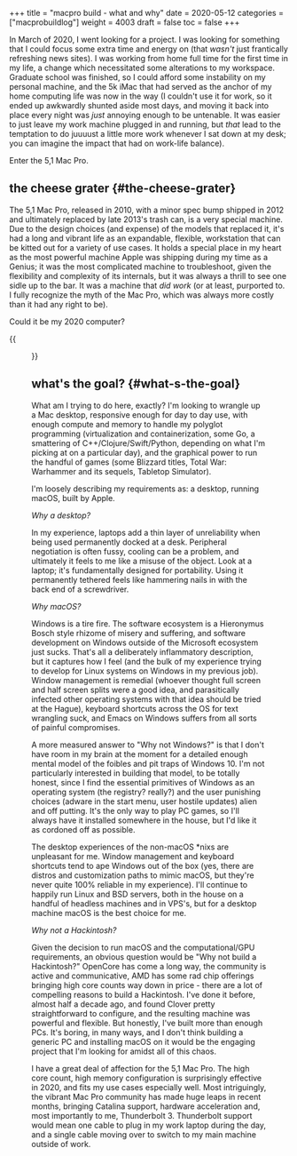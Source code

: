 +++
title = "macpro build - what and why"
date = 2020-05-12
categories = ["macprobuildlog"]
weight = 4003
draft = false
toc = false
+++

In March of 2020, I went looking for a project.  I was looking for something
that I could focus some extra time and energy on (that _wasn't_ just frantically
refreshing news sites).  I was working from home full time for the first time in
my life, a change which necessitated some alterations to my workspace.  Graduate
school was finished, so I could afford some instability on my personal machine,
and the 5k iMac that had served as the anchor of my home computing life was now
in the way (I couldn't use it for work, so it ended up awkwardly shunted aside
most days, and moving it back into place every night was _just_ annoying enough
to be untenable.  It was easier to just leave my work machine plugged in and
running, but _that_ lead to the temptation to do juuuust a little more work
whenever I sat down at my desk; you can imagine the impact that had on work-life
balance).

Enter the 5,1 Mac Pro.


## the cheese grater {#the-cheese-grater}

The 5,1 Mac Pro, released in 2010, with a minor spec bump shipped in 2012 and
ultimately replaced by late 2013's trash can, is a very special machine.  Due to
the design choices (and expense) of the models that replaced it, it's had a long
and vibrant life as an expandable, flexible, workstation that can be kitted out
for a variety of use cases.  It holds a special place in my heart as the most
powerful machine Apple was shipping during my time as a Genius; it was the most
complicated machine to troubleshoot, given the flexibility and complexity of its
internals, but it was always a thrill to see one sidle up to the bar.  It was a
machine that _did work_ (or at least, purported to. I fully recognize the myth
of the Mac Pro, which was always more costly than it had any right to be).

Could it be my 2020 computer?

{{<figure src="/images/mp_01.svg" caption="cMP 5,1">}}


## what's the goal? {#what-s-the-goal}

What am I trying to do here, exactly?  I'm looking to wrangle up a Mac desktop,
responsive enough for day to day use, with enough compute and memory to handle
my polyglot programming (virtualization and containerization, some Go, a
smattering of C++/Clojure/Swift/Python, depending on what I'm picking at on a
particular day), and the graphical power to run the handful of games (some
Blizzard titles, Total War: Warhammer and its sequels, Tabletop Simulator).

I'm loosely describing my requirements as: a desktop,  running macOS, built by
Apple.

_Why a desktop?_

In my experience, laptops add a thin layer of unreliability when being used
permanently docked at a desk.  Peripheral negotiation is often fussy, cooling
can be a problem, and ultimately it feels to me like a misuse of the object.
Look at a laptop; it's fundamentally designed for portability. Using it
permanently tethered feels like hammering nails in with the back end of a
screwdriver.

_Why macOS?_

Windows is a tire fire.  The software ecosystem is a Hieronymus Bosch style
rhizome of misery and suffering, and software development on Windows outside of
the Microsoft ecosystem just sucks.  That's all a deliberately inflammatory
description, but it captures how I feel (and the bulk of my experience trying to
develop for Linux systems on Windows in my previous job).  Window management is
remedial (whoever thought full screen and half screen splits were a good idea,
and parasitically infected other operating systems with that idea should be
tried at the Hague), keyboard shortcuts across the OS for text wrangling suck,
and Emacs on Windows suffers from all sorts of painful compromises.

A more measured answer to "Why not Windows?" is that I don't have room in my brain at the moment
for a detailed enough mental model of the foibles and pit traps of Windows 10.  I'm
not particularly interested in building that model, to be totally honest, since I
find the essential primitives of Windows as an operating system (the registry?
really?) and the user punishing choices (adware in the start menu, user hostile
updates) alien and off putting.  It's the only way to play PC games, so I'll
always have it installed somewhere in the house, but I'd like it as cordoned off
as possible.

The desktop experiences of the non-macOS \*nixs are unpleasant for me. Window
management and keyboard shortcuts tend to ape Windows out of the box (yes, there
are distros and customization paths to mimic macOS, but they're never quite 100%
reliable in my experience).  I'll continue to happily run Linux and BSD servers, both in
the house on a handful of headless machines and in VPS's, but for a desktop
machine macOS is the best choice for me.

_Why not a Hackintosh?_

Given the decision to run macOS and the computational/GPU requirements, an
obvious question would be "Why not build a Hackintosh?" OpenCore has come a long
way, the community is active and communicative, AMD has some rad chip offerings
bringing high core counts way down in price - there are a lot of compelling
reasons to build a Hackintosh.  I've done it before, almost half a decade ago,
and found Clover pretty straightforward to configure, and the resulting machine
was powerful and flexible.  But honestly, I've built more than enough PCs.  It's
boring, in many ways, and I don't think building a generic PC and installing
macOS on it would be the engaging project that I'm looking for amidst all of
this chaos.

I have a great deal of affection for the 5,1 Mac Pro.  The high core count, high
memory configuration is surprisingly effective in 2020, and fits my use cases
especially well.  Most intriguingly, the vibrant Mac Pro community has made huge
leaps in recent months, bringing Catalina support, hardware acceleration and,
most importantly to me, Thunderbolt 3.  Thunderbolt support would mean one cable
to plug in my work laptop during the day, and a single cable moving over to
switch to my main machine outside of work.
